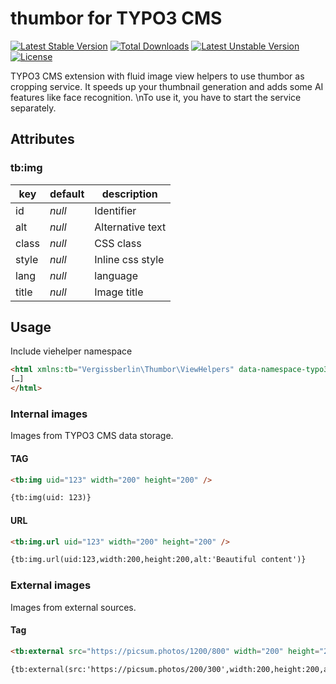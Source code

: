 # thumbor for TYPO3 CMS

[![Latest Stable Version](https://poser.pugx.org/vergissberlin/typo3-thumbor/v)](//packagist.org/packages/vergissberlin/typo3-thumbor) [![Total Downloads](https://poser.pugx.org/vergissberlin/typo3-thumbor/downloads)](//packagist.org/packages/vergissberlin/typo3-thumbor) [![Latest Unstable Version](https://poser.pugx.org/vergissberlin/typo3-thumbor/v/unstable)](//packagist.org/packages/vergissberlin/typo3-thumbor) [![License](https://poser.pugx.org/vergissberlin/typo3-thumbor/license)](//packagist.org/packages/vergissberlin/typo3-thumbor)

TYPO3 CMS extension with fluid image view helpers to use thumbor as cropping service. It speeds up your thumbnail generation and adds some AI features like face recognition. \nTo use it, you have to start the service separately.

## Attributes

### tb:img

| key           | default   | description            |
| ------------- | --------- | ---------------------- |
| id            | _null_    | Identifier             |
| alt           | _null_    | Alternative text       |
| class         | _null_    | CSS class              |
| style         | _null_    | Inline css style       |
| lang          | _null_    | language               |
| title         | _null_    | Image title            |

## Usage

Include viehelper namespace

```html
<html xmlns:tb="Vergissberlin\Thumbor\ViewHelpers" data-namespace-typo3-fluid="true">
[…]
</html>
```

### Internal images

Images from TYPO3 CMS data storage.

#### TAG

```html
<tb:img uid="123" width="200" height="200" />
```

```html
{tb:img(uid: 123)}
```

#### URL

```html
<tb:img.url uid="123" width="200" height="200" />
```

```html
{tb:img.url(uid:123,width:200,height:200,alt:'Beautiful content')}
```

### External images

Images from external sources.

#### Tag

```html
<tb:external src="https://picsum.photos/1200/800" width="200" height="200" alt="Beautiful content" />
```

```html
{tb:external(src:'https://picsum.photos/200/300',width:200,height:200,alt:'Beautiful content')}
```
